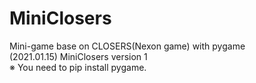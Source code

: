 # MiniClosers
Mini-game base on CLOSERS(Nexon game) with pygame<br>
(2021.01.15) MiniClosers version 1<br>
※ You need to pip install pygame.<br>
